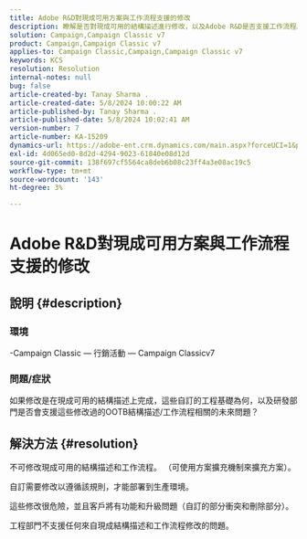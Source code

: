 ```yaml
---
title: Adobe R&D對現成可用方案與工作流程支援的修改
description: 瞭解是否對現成可用的結構描述進行修改，以及Adobe R&D是否支援工作流程。
solution: Campaign,Campaign Classic v7
product: Campaign,Campaign Classic v7
applies-to: Campaign Classic,Campaign,Campaign Classic v7
keywords: KCS
resolution: Resolution
internal-notes: null
bug: false
article-created-by: Tanay Sharma .
article-created-date: 5/8/2024 10:00:22 AM
article-published-by: Tanay Sharma .
article-published-date: 5/8/2024 10:02:41 AM
version-number: 7
article-number: KA-15209
dynamics-url: https://adobe-ent.crm.dynamics.com/main.aspx?forceUCI=1&pagetype=entityrecord&etn=knowledgearticle&id=7efa2ec2-210d-ef11-9f8a-6045bd026dc7
exl-id: 4d065ed0-8d2d-4294-9023-61840e08d12d
source-git-commit: 138f697cf5564ca8deb6b08c23ff4a3e08ac19c5
workflow-type: tm+mt
source-wordcount: '143'
ht-degree: 3%

---
```


# Adobe R&amp;D對現成可用方案與工作流程支援的修改

## 說明 {#description}

<b>

### 環境

</b>

-Campaign Classic — 行銷活動 — Campaign Classicv7


### <b>問題/症狀</b>

如果修改是在現成可用的結構描述上完成，這些自訂的工程基礎為何，以及研發部門是否會支援這些修改過的OOTB結構描述/工作流程相關的未來問題？


## 解決方法 {#resolution}


不可修改現成可用的結構描述和工作流程。 （可使用方案擴充機制來擴充方案）。

自訂需要修改以遵循該規則，才能部署到生產環境。

這些修改很危險，並且客戶將有功能和升級問題（自訂的部分衝突和刪除部分）。

工程部門不支援任何來自現成結構描述和工作流程修改的問題。
